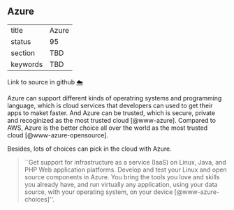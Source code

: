 ## Azure


|          |       |
| -------- | ----- |
| title    | Azure |
| status   | 95    |
| section  | TBD   |
| keywords | TBD   |

Link to source in github [:cloud:](https://github.com/cloudmesh/technologies/blob/master/chapters/incomming/abstract-azureblas.md)



Azure can support different kinds of operatring systems and programming
language, which is cloud services that developers can used to get their
apps to maket faster. And Azure can be trusted, which is secure, private
and recoginized as the most trusted cloud [@www-azure]. Compared to AWS,
Azure is the better choice all over the world as the most trusted
cloud [@www-azure-opensource].

Besides, lots of choices can pick in the cloud with Azure.

> ``Get support for infrastructure as a service (IaaS) on Linux, Java,
> and PHP Web application platforms. Develop and test your Linux and
> open source components in Azure. You bring the tools you love and
> skills you already have, and run virtually any application, using
> your data source, with your operating system, on your
> device [@www-azure-choices]''.


